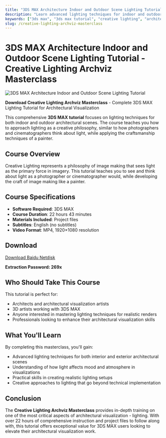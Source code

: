 ```yaml
---
title: "3DS MAX Architecture Indoor and Outdoor Scene Lighting Tutorial - Creative Lighting Archviz Masterclass"
description: "Learn advanced lighting techniques for indoor and outdoor architectural scenes in 3DS MAX with this comprehensive tutorial covering Creative Lighting philosophy and practical implementation."
keywords: ["3ds max", "3ds max tutorial", "creative lighting", "architectural visualization", "lighting tutorial", "3d tutorial", "tutorial", "building rendering"]
slug: /creative-lighting-archviz-masterclass
---
```


# 3DS MAX Architecture Indoor and Outdoor Scene Lighting Tutorial - Creative Lighting Archviz Masterclass

![3DS MAX Architecture Indoor and Outdoor Scene Lighting Tutorial](https://www.gfxcamp.com/wp-content/uploads/2025/09/Creative-Lighting-Archviz-Masterclass.jpg)

**Download Creative Lighting Archviz Masterclass** - Complete 3DS MAX Lighting Tutorial for Architectural Visualization

This comprehensive **3DS MAX tutorial** focuses on lighting techniques for both indoor and outdoor architectural scenes. The course teaches you how to approach lighting as a creative philosophy, similar to how photographers and cinematographers think about light, while applying the craftsmanship techniques of a painter.

## Course Overview

Creative Lighting represents a philosophy of image making that sees light as the primary force in imagery. This tutorial teaches you to see and think about light as a photographer or cinematographer would, while developing the craft of image making like a painter.

## Course Specifications

- **Software Required**: 3DS MAX
- **Course Duration**: 22 hours 43 minutes
- **Materials Included**: Project files
- **Subtitles**: English (no subtitles)
- **Video Format**: MP4, 1920×1080 resolution

## Download

[Download Baidu Netdisk](https://pan.baidu.com/s/1VuavKlNgg_ODpee4sd9MvA?pwd=269x)

**Extraction Password: 269x**

## Who Should Take This Course

This tutorial is perfect for:
- Architects and architectural visualization artists
- 3D artists working with 3DS MAX
- Anyone interested in mastering lighting techniques for realistic renders
- Professionals looking to enhance their architectural visualization skills

## What You'll Learn

By completing this masterclass, you'll gain:
- Advanced lighting techniques for both interior and exterior architectural scenes
- Understanding of how light affects mood and atmosphere in visualizations
- Practical skills in creating realistic lighting setups
- Creative approaches to lighting that go beyond technical implementation

## Conclusion

The **Creative Lighting Archviz Masterclass** provides in-depth training on one of the most critical aspects of architectural visualization - lighting. With over 22 hours of comprehensive instruction and project files to follow along with, this tutorial offers exceptional value for 3DS MAX users looking to elevate their architectural visualization work.